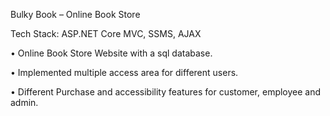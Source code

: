 Bulky Book – Online Book Store

Tech Stack: ASP.NET Core MVC, SSMS, AJAX

• Online Book Store Website with a sql database.

• Implemented multiple access area for different users.

• Different Purchase and accessibility features for customer, employee and admin.
